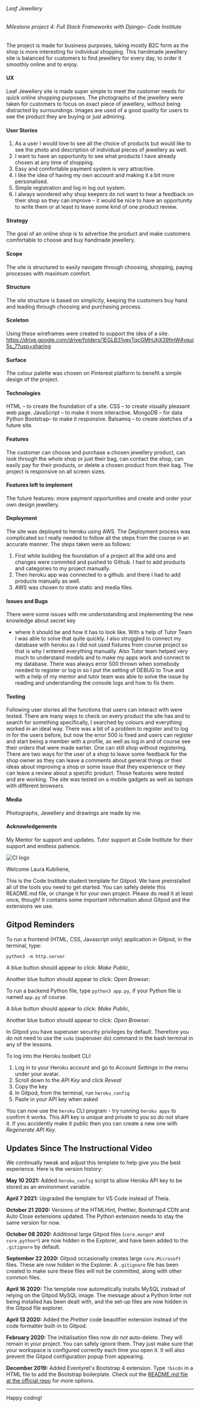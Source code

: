 ###### Leaf Jewellery
###### Milestone project 4: Full Stack Frameworks with Django– Code Institute
The project is made for business purposes, taking mostly B2C form as the shop is more interesting for 
individual shopping. This handmade jewellery site is balanced for customers to find jewellery for every day, 
to order it smoothly online and to enjoy. 
#### UX
Leaf Jewellery site is made super simple to meet the customer needs for quick online shopping purposes. 
The photographs of the jewellery were taken for customers to focus on exact piece of jewellery, 
without being distracted by surroundings. Images are used of a good quality for users to see the product 
they are buying or just admiring. 
#### User Stories
1. As a user I would love to see all the choice of products but would like to see the photo and description of individual pieces of jewellery as well.
2. I want to have an opportunity to see what products I have already chosen at any time of shopping.
3. Easy and comfortable payment system is very attractive.
4. I like the idea of having my own account and making it a bit more personalised.
5. Simple registration and log in log out system.
6. I always wondered why shop keepers do not want to hear a feedback on their shop so they can improve – 
it would be nice to have an opportunity to write them or at least to leave some kind of one product review.

#### Strategy
The goal of an online shop is to advertise the product and make customers comfortable to choose and 
buy handmade jewellery.
#### Scope
The site is structured to easily navigate through choosing, shopping, paying processes with maximum comfort.
#### Structure
The site structure is based on simplicity, keeping the customers buy hand and leading through choosing and 
purchasing process.
#### Sceleton
Using these wireframes were created to support the idea of a site.
https://drive.google.com/drive/folders/1EGLB31vevTqcGMHJhX39fmW4vqui5s_7?usp=sharing
#### Surface
The colour palette was chosen on Pinterest platform to benefit a simple design of the project.
#### Technologies
HTML – to create the foundation of a site.
CSS – to create visually pleasant web page.
JavaScript – to make it more interactive.
MongoDB – for data 
Python 
Bootstrap– to make it responsive.
Balsamiq – to create sketches of a future site.


#### Features
The customer can choose and purchase a chosen jewellery product, 
can look through the whole shop or just their bag, can contact the shop, 
can easily pay for their products, or delete a chosen product from their bag.
The project is responsive on all screen sizes.
#### Features left to implement
The future features: more payment opportunities and create and order your own design jewellery.

#### Deployment
The site was deployed to heroku using AWS. The Deployment process was
complicated so I really needed to follow all the steps from the course in an accurate manner.
The steps taken were as follows:
1. First while building the foundation of a project all the add ons and changes were commited and pushed to Github.
I had to add products and categories to my project manually.
2. Then heroku app was connected to a github. and there I had to add products manually as well.
3. AWS was chosen to store static and media files. 

#### Issues and Bugs
There were some issues with me undersstanding and implementing the new knowledge about secret key
- where it should be and how it has to look like. With a help of Tutor Team I was able to solve that quite quickly.
I also struggled to connect my database with heroku as I did not used fixtures from course project so that is why I entered everything manually.
Also Tutor team helped very much to understand models and to make my apps work and connect to my database.
There was always error 500 thrown when somebody needed to register or log in so I put the setting of DEBUG to True and with a help of my mentor and tutor team was able to solve the issue by reading and understanding the console logs and how to fix them.

#### Testing
Following user stories all the functions that users can interact with were tested.
There are many ways to check on every product the site has and to search for something specifically, I searched by colours and everything worked in an ideal way.
There was a bit of a problem to register and to log in for the users before, but now the error 500 is fixed and users can register and start being a member with a profile, as well as log in and of course see their orders that were made earlier. One can still shop without registering.
There are two ways for the user of a shop to leave some feedback for the shop owner as they can leave a comments about general things or their ideas about improving a shop or some issue that they experience or they can leave a review about a specific product. Those features were tested and are working.
The site was tested on a mobile gadgets as well as laptops with different browsers.



#### Media
Photographs, Jewellery and drawings are made by me.


#### Acknowledgements
My Mentor for support and updates. Tutor support at Code Institute for their support and endless patience.

















![CI logo](https://codeinstitute.s3.amazonaws.com/fullstack/ci_logo_small.png)

Welcome Laura Kubiliene,

This is the Code Institute student template for Gitpod. We have preinstalled all of the tools you need to get started. You can safely delete this README.md file, or change it for your own project. Please do read it at least once, though! It contains some important information about Gitpod and the extensions we use.

## Gitpod Reminders

To run a frontend (HTML, CSS, Javascript only) application in Gitpod, in the terminal, type:

`python3 -m http.server`

A blue button should appear to click: _Make Public_,

Another blue button should appear to click: _Open Browser_.

To run a backend Python file, type `python3 app.py`, if your Python file is named `app.py` of course.

A blue button should appear to click: _Make Public_,

Another blue button should appear to click: _Open Browser_.

In Gitpod you have superuser security privileges by default. Therefore you do not need to use the `sudo` (superuser do) command in the bash terminal in any of the lessons.

To log into the Heroku toolbelt CLI:

1. Log in to your Heroku account and go to *Account Settings* in the menu under your avatar.
2. Scroll down to the *API Key* and click *Reveal*
3. Copy the key
4. In Gitpod, from the terminal, run `heroku_config`
5. Paste in your API key when asked

You can now use the `heroku` CLI program - try running `heroku apps` to confirm it works. This API key is unique and private to you so do not share it. If you accidently make it public then you can create a new one with _Regenerate API Key_.

## Updates Since The Instructional Video

We continually tweak and adjust this template to help give you the best experience. Here is the version history:

**May 10 2021:** Added `heroku_config` script to allow Heroku API key to be stored as an environment variable.

**April 7 2021:** Upgraded the template for VS Code instead of Theia.

**October 21 2020:** Versions of the HTMLHint, Prettier, Bootstrap4 CDN and Auto Close extensions updated. The Python extension needs to stay the same version for now.

**October 08 2020:** Additional large Gitpod files (`core.mongo*` and `core.python*`) are now hidden in the Explorer, and have been added to the `.gitignore` by default.

**September 22 2020:** Gitpod occasionally creates large `core.Microsoft` files. These are now hidden in the Explorer. A `.gitignore` file has been created to make sure these files will not be committed, along with other common files.

**April 16 2020:** The template now automatically installs MySQL instead of relying on the Gitpod MySQL image. The message about a Python linter not being installed has been dealt with, and the set-up files are now hidden in the Gitpod file explorer.

**April 13 2020:** Added the _Prettier_ code beautifier extension instead of the code formatter built-in to Gitpod.

**February 2020:** The initialisation files now _do not_ auto-delete. They will remain in your project. You can safely ignore them. They just make sure that your workspace is configured correctly each time you open it. It will also prevent the Gitpod configuration popup from appearing.

**December 2019:** Added Eventyret's Bootstrap 4 extension. Type `!bscdn` in a HTML file to add the Bootstrap boilerplate. Check out the <a href="https://github.com/Eventyret/vscode-bcdn" target="_blank">README.md file at the official repo</a> for more options.

---

Happy coding!
